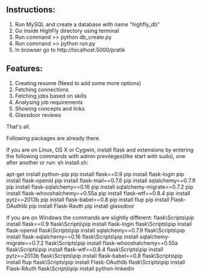 Instructions:
-------------
1. Run MySQL and create a database with name "highfly_db"
2. Go inside HighFly directory using terminal
3. Run command >> python db_create.py
4. Run command >> python run.py
5. In browser go to http://localhost:5000/pratik

Features:
-----------
1. Creating resume (Need to add some more options)
2. Fetching connections
3. Fetching jobs based on skills
4. Analysing job requirements
5. Showing concepts and links
6. Glassdoor reviews

That's all.

Following packages are already there.

If you are on Linux, OS X or Cygwin, install flask and extensions by entering the following commands with admin previleges(like start with sudo), one after another or run: sh install.sh:

apt-get install python-pip
pip install flask==0.9
pip install flask-login
pip install flask-openid
pip install flask-mail==0.7.6
pip install sqlalchemy==0.7.9
pip install flask-sqlalchemy==0.16
pip install sqlalchemy-migrate==0.7.2
pip install flask-whooshalchemy==0.55a
pip install flask-wtf==0.8.4
pip install pytz==2013b
pip install flask-babel==0.8
pip install flup
pip install Flask-OAuthlib
pip install Flask-Rauth
pip install glassdoor 

If you are on Windows the commands are slightly different:
flask\Scripts\pip install flask==0.9
flask\Scripts\pip install flask-login
flask\Scripts\pip install flask-openid
flask\Scripts\pip install sqlalchemy==0.7.9
flask\Scripts\pip install flask-sqlalchemy==0.16
flask\Scripts\pip install sqlalchemy-migrate==0.7.2
flask\Scripts\pip install flask-whooshalchemy==0.55a
flask\Scripts\pip install flask-wtf==0.8.4
flask\Scripts\pip install pytz==2013b
flask\Scripts\pip install flask-babel==0.8
flask\Scripts\pip install flup
flask\Scripts\pip install Flask-OAuthlib
flask\Scripts\pip install Flask-RAuth
flask\Scripts\pip install python-linkedin
